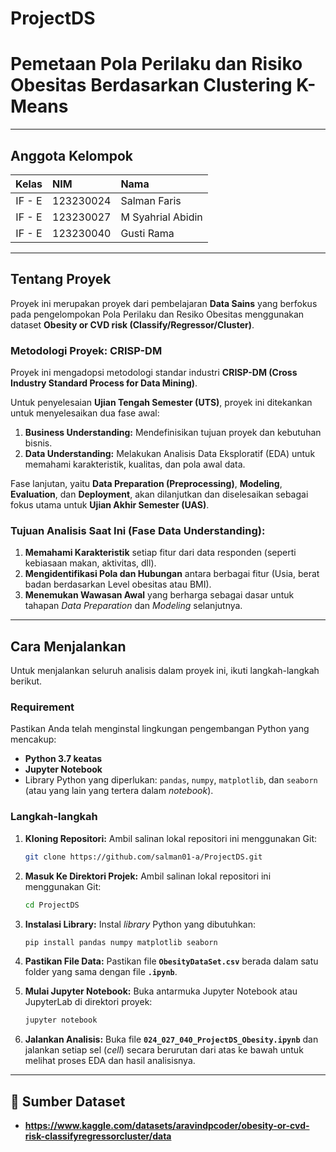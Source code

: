 # ProjectDS
# **Pemetaan Pola Perilaku dan Risiko Obesitas Berdasarkan Clustering K-Means**

---

## Anggota Kelompok

| Kelas | NIM | Nama |
| :---: | :--- | :--- |
| IF - E | 123230024 | Salman Faris |
| IF - E | 123230027 | M Syahrial Abidin |
| IF - E | 123230040 | Gusti Rama |

---

## Tentang Proyek
Proyek ini merupakan proyek dari pembelajaran **Data Sains** yang berfokus pada pengelompokan Pola Perilaku dan Resiko Obesitas menggunakan dataset **Obesity or CVD risk (Classify/Regressor/Cluster)**.

### Metodologi Proyek: CRISP-DM
Proyek ini mengadopsi metodologi standar industri **CRISP-DM (Cross Industry Standard Process for Data Mining)**.

Untuk penyelesaian **Ujian Tengah Semester (UTS)**, proyek ini ditekankan untuk menyelesaikan dua fase awal:
1.  **Business Understanding:** Mendefinisikan tujuan proyek dan kebutuhan bisnis.
2.  **Data Understanding:** Melakukan Analisis Data Eksploratif (EDA) untuk memahami karakteristik, kualitas, dan pola awal data.

Fase lanjutan, yaitu **Data Preparation (Preprocessing)**, **Modeling**, **Evaluation**, dan **Deployment**, akan dilanjutkan dan diselesaikan sebagai fokus utama untuk **Ujian Akhir Semester (UAS)**.

### Tujuan Analisis Saat Ini (Fase Data Understanding):

1.  **Memahami Karakteristik** setiap fitur dari data responden (seperti kebiasaan makan, aktivitas, dll).
2.  **Mengidentifikasi Pola dan Hubungan** antara berbagai fitur (Usia, berat badan berdasarkan Level obesitas atau BMI).
3.  **Menemukan Wawasan Awal** yang berharga sebagai dasar untuk tahapan *Data Preparation* dan *Modeling* selanjutnya.

---
## Cara Menjalankan

Untuk menjalankan seluruh analisis dalam proyek ini, ikuti langkah-langkah berikut.

### Requirement

Pastikan Anda telah menginstal lingkungan pengembangan Python yang mencakup:

* **Python 3.7 keatas**
* **Jupyter Notebook**
* Library Python yang diperlukan: `pandas`, `numpy`, `matplotlib`, dan `seaborn` (atau yang lain yang tertera dalam *notebook*).

### Langkah-langkah

1.  **Kloning Repositori:**
    Ambil salinan lokal repositori ini menggunakan Git:

    ```bash
    git clone https://github.com/salman01-a/ProjectDS.git
    ```

    
2.  **Masuk Ke Direktori Projek:**
    Ambil salinan lokal repositori ini menggunakan Git:

    ```bash
    cd ProjectDS
    ```

3.  **Instalasi Library:**
    Instal *library* Python yang dibutuhkan:

    ```bash
    pip install pandas numpy matplotlib seaborn
    ```

4.  **Pastikan File Data:**
    Pastikan file **`ObesityDataSet.csv`** berada dalam satu folder yang sama dengan file **`.ipynb`**.

5.  **Mulai Jupyter Notebook:**
    Buka antarmuka Jupyter Notebook atau JupyterLab di direktori proyek:

    ```bash
    jupyter notebook
    ```

5.  **Jalankan Analisis:**
    Buka file **`024_027_040_ProjectDS_Obesity.ipynb`** dan jalankan setiap sel (*cell*) secara berurutan dari atas ke bawah untuk melihat proses EDA dan hasil analisisnya.

---

## 🔗 Sumber Dataset
* **https://www.kaggle.com/datasets/aravindpcoder/obesity-or-cvd-risk-classifyregressorcluster/data**
